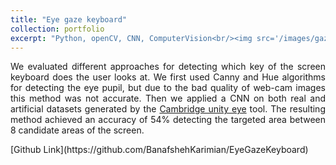 ```yaml
---
title: "Eye gaze keyboard"
collection: portfolio
excerpt: "Python, openCV, CNN, ComputerVision<br/><img src='/images/gaze.png' >"
---
```

<p align="justify"> We evaluated different approaches for detecting which key of the screen keyboard does the user looks at. We first used Canny and Hue algorithms for detecting the eye pupil, but due to the bad quality of web-cam images this method was not accurate.
Then we applied a CNN on both real and artificial datasets generated by the <a href="https://www.cl.cam.ac.uk/research/rainbow/projects/unityeyes/">Cambridge unity eye</a> tool. The resulting method achieved an accuracy of 54% detecting the targeted area between 8 candidate areas of the screen. </p>
[Github Link](https://github.com/BanafshehKarimian/EyeGazeKeyboard)
